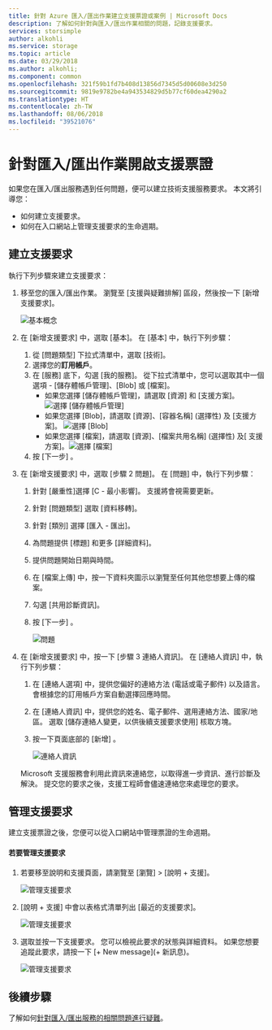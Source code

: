 ```yaml
---
title: 針對 Azure 匯入/匯出作業建立支援票證或案例 | Microsoft Docs
description: 了解如何針對與匯入/匯出作業相關的問題，記錄支援要求。
services: storsimple
author: alkohli
ms.service: storage
ms.topic: article
ms.date: 03/29/2018
ms.author: alkohli;
ms.component: common
ms.openlocfilehash: 321f59b1fd7b408d13856d7345d5d00608e3d250
ms.sourcegitcommit: 9819e9782be4a943534829d5b77cf60dea4290a2
ms.translationtype: HT
ms.contentlocale: zh-TW
ms.lasthandoff: 08/06/2018
ms.locfileid: "39521076"
---
```

# <a name="open-a-support-ticket-for-an-importexport-job"></a>針對匯入/匯出作業開啟支援票證

如果您在匯入/匯出服務遇到任何問題，便可以建立技術支援服務要求。 本文將引導您：

* 如何建立支援要求。
* 如何在入口網站上管理支援要求的生命週期。

## <a name="create-a-support-request"></a>建立支援要求

執行下列步驟來建立支援要求：

1. 移至您的匯入/匯出作業。 瀏覽至 [支援與疑難排解] 區段，然後按一下 [新增支援要求]。
     
    ![基本概念](./media/storage-import-export-contact-microsoft-support/import-export-support1.png)
   
2. 在 [新增支援要求] 中，選取 [基本]。 在 [基本] 中，執行下列步驟：
    
    1. 從 [問題類型] 下拉式清單中，選取 [技術]。
    2. 選擇您的**訂用帳戶**。
    3. 在 [服務] 底下，勾選 [我的服務]。 從下拉式清單中，您可以選取其中一個選項 - [儲存體帳戶管理]、[Blob] 或 [檔案]。 
        - 如果您選擇 [儲存體帳戶管理]，請選取 [資源] 和 [支援方案]。
            ![選擇 [儲存體帳戶管理]](./media/storage-import-export-contact-microsoft-support/import-export-support3.png)
        - 如果您選擇 [Blob]，請選取 [資源]、[容器名稱] (選擇性) 及 [支援方案]。
            ![選擇 [Blob]](./media/storage-import-export-contact-microsoft-support/import-export-support2.png)
        - 如果您選擇 [檔案]，請選取 [資源]、[檔案共用名稱] (選擇性) 及[ 支援方案]。![選擇 [檔案]](./media/storage-import-export-contact-microsoft-support/import-export-support4.png)
    4. 按 [下一步] 。

3. 在 [新增支援要求] 中，選取 [步驟 2 問題]。 在 [問題] 中，執行下列步驟：
    
    1. 針對 [嚴重性]選擇 [C - 最小影響]。 支援將會視需要更新。
    2. 針對 [問題類型] 選取 [資料移轉]。
    3. 針對 [類別] 選擇 [匯入 - 匯出]。
    4. 為問題提供 [標題] 和更多 [詳細資料]。
    5. 提供問題開始日期與時間。
    6. 在 [檔案上傳] 中，按一下資料夾圖示以瀏覽至任何其他您想要上傳的檔案。
    7. 勾選 [共用診斷資訊]。
    8. 按 [下一步] 。

       ![問題](./media/storage-import-export-contact-microsoft-support/import-export-support5.png)

4. 在 [新增支援要求] 中，按一下 [步驟 3 連絡人資訊]。 在 [連絡人資訊] 中，執行下列步驟：

    1. 在 [連絡人選項] 中，提供您偏好的連絡方法 (電話或電子郵件) 以及語言。 會根據您的訂用帳戶方案自動選擇回應時間。
    2. 在 [連絡人資訊] 中，提供您的姓名、電子郵件、選用連絡方法、國家/地區。 選取 [儲存連絡人變更，以供後續支援要求使用] 核取方塊。
    3. 按一下頁面底部的 [新增] 。
   
        ![連絡人資訊](./media/storage-import-export-contact-microsoft-support/import-export-support7.png)   

    Microsoft 支援服務會利用此資訊來連絡您，以取得進一步資訊、進行診斷及解決。
提交您的要求之後，支援工程師會儘速連絡您來處理您的要求。

## <a name="manage-a-support-request"></a>管理支援要求

建立支援票證之後，您便可以從入口網站中管理票證的生命週期。

#### <a name="to-manage-your-support-requests"></a>若要管理支援要求

1. 若要移至說明和支援頁面，請瀏覽至 [瀏覽] > [說明 + 支援]。

    ![管理支援要求](./media/storage-import-export-contact-microsoft-support/manage-support-ticket2.png)   

2. [說明 + 支援] 中會以表格式清單列出 [最近的支援要求]。

    ![管理支援要求](./media/storage-import-export-contact-microsoft-support/manage-support-ticket1.png) 

3. 選取並按一下支援要求。 您可以檢視此要求的狀態與詳細資料。 如果您想要追蹤此要求，請按一下 [+ New message]\(+ 新訊息\)。

    ![管理支援要求](./media/storage-import-export-contact-microsoft-support/manage-support-ticket3.png) 


## <a name="next-steps"></a>後續步驟

了解如何[針對匯入/匯出服務的相關問題進行疑難](storage-import-export-tool-troubleshooting-v1.md)。
